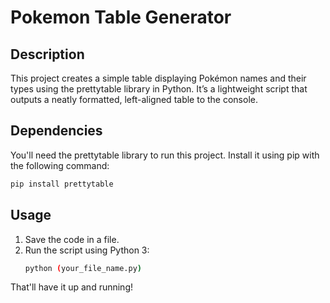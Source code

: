 # Pokemon Table Generator

## Description

This project creates a simple table displaying Pokémon names and their types using the prettytable library in Python. It’s a lightweight script that outputs a neatly formatted, left-aligned table to the console.

## Dependencies

You'll need the prettytable library to run this project. Install it using pip with the following command:
```bash
pip install prettytable
```

## Usage

1. Save the code in a file.
2. Run the script using Python 3:
   ```bash
   python (your_file_name.py)
   ```

That'll have it up and running!
